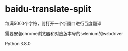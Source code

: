 # baidu-translate-split
 每满5000个字符，则打开一个新窗口进行百度翻译

需要安装chrome浏览器和对应版本号的selenium的webdriver

Python 3.8.0
